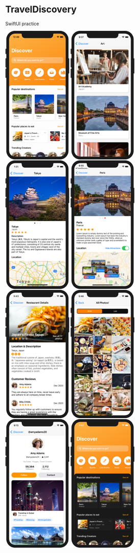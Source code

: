 # TravelDiscovery
SwiftUI practice 

<img src="ReadmeContent/01.png" width="200"> <img src="ReadmeContent/02.png" width="200"> <img src="ReadmeContent/03.png" width="200"> <img src="ReadmeContent/04.png" width="200"> <img src="ReadmeContent/05.png" width="200"> <img src="ReadmeContent/06.png" width="200"> <img src="ReadmeContent/07.png" width="200"> <img src="ReadmeContent/08.png" width="200">

